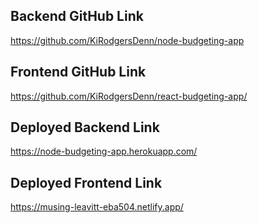 ## Backend GitHub Link

https://github.com/KiRodgersDenn/node-budgeting-app

## Frontend GitHub Link

https://github.com/KiRodgersDenn/react-budgeting-app/

## Deployed Backend Link

https://node-budgeting-app.herokuapp.com/

## Deployed Frontend Link

https://musing-leavitt-eba504.netlify.app/

